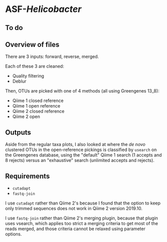 # ASF-*Helicobacter*

## To do

## Overview of files

There are 3 inputs: forward, reverse, merged.

Each of these 3 are cleaned:

- Quality filtering
- Deblur

Then, OTUs are picked with one of 4 methods (all using Greengenes 13\_8):

- Qiime 1 closed reference
- Qiime 1 open reference
- Qiime 2 closed reference
- Qiime 2 open

## Outputs

Aside from the regular taxa plots, I also looked at where the *de novo*
clustered OTUs in the open-reference pickings is classified by `usearch` on the
Greengenes database, using the "default" Qiime 1 search (1 accepts and 8
rejects) versus an "exhaustive" search (unlimited accepts and rejects).

## Requirements

- `cutadapt`
- `fastq-join`

I use `cutadapt` rather than Qiime 2's because I found that the option to
keep only trimmed sequences does not work in Qiime 2 version 2019.10.

I use `fastq-join` rather than Qiime 2's merging plugin, because that plugin
uses vsearch, which applies too strict a merging criteria to get most of the
reads merged, and those criteria cannot be relaxed using parameter options.
